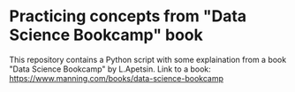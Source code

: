 # Practicing concepts from "Data Science Bookcamp" book

This repository contains a Python script with some explaination from a book "Data Science Bookcamp" by L.Apetsin.
Link to a book: https://www.manning.com/books/data-science-bookcamp
